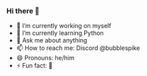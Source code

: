 ### Hi there 👋


- 🔭 I’m currently working on myself
- 🌱 I’m currently learning Python
- 💬 Ask me about anything
- 📫 How to reach me: Discord @bubblespike
- 😄 Pronouns: he/him
- ⚡ Fun fact: 🌈

  
<!--
**bubblespike/bubblespike** is a ✨ _special_ ✨ repository because its `README.md` (this file) appears on your GitHub profile.

Here are some ideas to get you started:

- 🔭 I’m currently working on ...
- 🌱 I’m currently learning ...
- 👯 I’m looking to collaborate on ...
- 🤔 I’m looking for help with ...
- 💬 Ask me about ...
- 📫 How to reach me: ...
- 😄 Pronouns: ...
- ⚡ Fun fact: ...
-->
